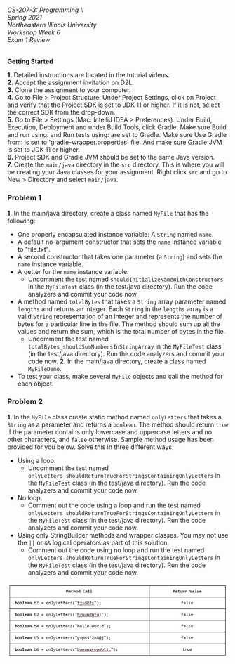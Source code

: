 ###### CS-207-3: Programming II <br> Spring 2021 <br> Northeastern Illinois University <br> Workshop Week 6 <br> Exam 1 Review

**Getting Started**

**1.** Detailed instructions are located in the tutorial videos.<br>
**2.** Accept the assignment invitation on D2L.<br>
**3.** Clone the assignment to your computer.<br>
**4.** Go to File > Project Structure. Under Project Settings, click on Project and verify that the Project SDK is set
to JDK 11 or higher.  If it is not, select the correct SDK from the drop-down.<br>
**5.** Go to File > Settings (Mac: IntelliJ IDEA > Preferences). Under Build, Execution, Deployment and under Build
Tools, click Gradle. Make sure Build and run using: and Run tests using: are set to Gradle. Make sure Use Gradle from:
is set to 'gradle-wrapper.properties' file. And make sure Gradle JVM is set to JDK 11 or higher.<br>
**6.** Project SDK and Gradle JVM should be set to the same Java version.<br>
**7.** Create the `main/java` directory in the `src` directory. This is where you will be creating your Java classes for
your assignment. Right click `src` and go to New > Directory and select `main/java`.<br>

### Problem 1

**1.** In the main/java directory, create a class named `MyFile` that has the following:
- One properly encapsulated instance variable: A `String` named `name`.
- A default no-argument constructor that sets the `name` instance variable to "file.txt".
- A second constructor that takes one parameter (a `String`) and sets the `name` instance variable.
- A getter for the `name` instance variable.
    - Uncomment the test named `shouldInitializeNameWithConstructors` in the `MyFileTest` class 
      (in the test/java directory). Run the code analyzers and commit your code now.
- A method named `totalBytes` that takes a `String` array parameter named `lengths` and returns an integer.
  Each `String` in the `lengths` array is a valid `String` representation of an integer and represents the number
  of bytes for a particular line in the file. The method should sum up all the values and return the sum,
  which is the total number of bytes in the file.
    - Uncomment the test named `totalBytes_shouldSumNumbersInStringArray` in the `MyFileTest` class
      (in the test/java directory). Run the code analyzers and commit your code now.
**2.** In the main/java directory, create a class named `MyFileDemo`.
- To test your class, make several `MyFile` objects and call the method for each object.

### Problem 2

**1.** In the `MyFile` class create static method named `onlyLetters` that takes a `String` as a
parameter and returns  a `boolean`.
The method should return `true` if the parameter contains only lowercase and uppercase letters and
no other characters, and `false` otherwise. Sample method usage has been provided for you below.
Solve this in three different ways:
- Using a loop.
    - Uncomment the test named `onlyLetters_shouldReturnTrueForStringsContainingOnlyLetters` in the `MyFileTest` class
      (in the test/java directory). Run the code analyzers and commit your code now.
- No loop.
    - Comment out the code using a loop and run the test named `onlyLetters_shouldReturnTrueForStringsContainingOnlyLetters` in the `MyFileTest` class
      (in the test/java directory). Run the code analyzers and commit your code now.
- Using only StringBuilder methods and wrapper classes. You may not use the `||` or `&&` logical operators as part of this solution.
    - Comment out the code using no loop and run the test named `onlyLetters_shouldReturnTrueForStringsContainingOnlyLetters` in the `MyFileTest` class
      (in the test/java directory). Run the code analyzers and commit your code now.

![output3](images/output.jpg)
